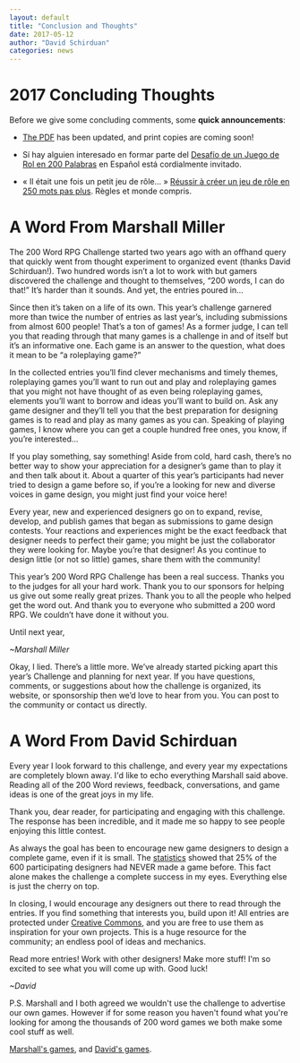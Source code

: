 ```yaml
---
layout: default
title: "Conclusion and Thoughts"
date: 2017-05-12
author: "David Schirduan"
categories: news
---
```


# 2017 Concluding Thoughts

Before we give some concluding comments, some **quick announcements**:

 * [The PDF]({{site.baseurl}}/downloads) has been updated, and print copies are coming soon!

 * Sí hay alguien interesado en formar parte del [Desafío de un Juego de Rol en 200 Palabras](http://200palabras.nogarung.com/) en Español está cordialmente invitado.

 * « Il était une fois un petit jeu de rôle... » [Réussir à créer un jeu de rôle en 250 mots pas plus](https://www.facebook.com/iletaitunefoisunpetitjeuderole/). Règles et monde compris.

# A Word From Marshall Miller

The 200 Word RPG Challenge started two years ago with an offhand query that quickly went from thought experiment to organized event (thanks David Schirduan!). Two hundred words isn’t a lot to work with but gamers discovered the challenge and thought to themselves, “200 words, I can do that!” It’s harder than it sounds. And yet, the entries poured in…

Since then it’s taken on a life of its own. This year’s challenge garnered more than twice the number of entries as last year’s, including submissions from almost 600 people! That’s a ton of games! As a former judge, I can tell you that reading through that many games is a challenge in and of itself but it’s an informative one. Each game is an answer to the question, what does it mean to be “a roleplaying game?”

In the collected entries you’ll find clever mechanisms and timely themes, roleplaying games you’ll want to run out and play and roleplaying games that you might not have thought of as even being roleplaying games, elements you’ll want to borrow and ideas you’ll want to build on. Ask any game designer and they’ll tell you that the best preparation for designing games is to read and play as many games as you can. Speaking of playing games, I know where you can get a couple hundred free ones, you know, if you’re interested...

If you play something, say something! Aside from cold, hard cash, there’s no better way to show your appreciation for a designer’s game than to play it and then talk about it. About a quarter of this year’s participants had never tried to design a game before so, if you’re a looking for new and diverse voices in game design, you might just find your voice here!

Every year, new and experienced designers go on to expand, revise, develop, and publish games that began as submissions to game design contests. Your reactions and experiences might be the exact feedback that designer needs to perfect their game; you might be just the collaborator they were looking for. Maybe you’re that designer! As you continue to design little (or not so little) games, share them with the community!

This year’s 200 Word RPG Challenge has been a real success. Thanks you to the judges for all your hard work. Thank you to our sponsors for helping us give out some really great prizes. Thank you to all the people who helped get the word out. And thank you to everyone who submitted a 200 word RPG. We couldn’t have done it without you.

Until next year,

*~Marshall Miller*

Okay, I lied. There’s a little more. We’ve already started picking apart this year’s Challenge and planning for next year. If you have questions, comments, or suggestions about how the challenge is organized, its website, or sponsorship then we’d love to hear from you. You can post to the community or contact us directly.

# A Word From David Schirduan

Every year I look forward to this challenge, and every year my expectations are completely blown away. I'd like to echo everything Marshall said above. Reading all of the 200 Word reviews, feedback, conversations, and game ideas is one of the great joys in my life.

Thank you, dear reader, for participating and engaging with this challenge. The response has been incredible, and it made me so happy to see people enjoying this little contest.

As always the goal has been to encourage new game designers to design a complete game, even if it is small. The [statistics](https://200wordrpg.github.io/news/2017/04/25/2017Facts.html) showed that 25% of the 600 participating designers had NEVER made a game before. This fact alone makes the challenge a complete success in my eyes. Everything else is just the cherry on top.

In closing, I would encourage any designers out there to read through the entries. If you find something that interests you, build upon it! All entries are protected under [Creative Commons]({{site.baseurl}}/licensing), and you are free to use them as inspiration for your own projects. This is a huge resource for the community; an endless pool of ideas and mechanics.

Read more entries! Work with other designers! Make more stuff! I'm so excited to see what you will come up with. Good luck!

*~David*

P.S. Marshall and I both agreed we wouldn't use the challenge to advertise our own games. However if for some reason you haven't found what you're looking for among the thousands of 200 word games we both make some cool stuff as well.

[Marshall's games](http://www.finemessgames.com/), and [David's games](http://schirduans.com/david/category/creations).
